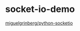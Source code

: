 # socket-io-demo
[miguelgrinberg/python-socketio](https://github.com/miguelgrinberg/python-socketio)
